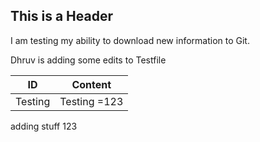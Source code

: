 ## This is a Header ##
I am testing my ability to download new information to Git.

Dhruv is adding some edits to Testfile 

| ID | Content |
| ------------ | ------------ |
| Testing | Testing =123 |

adding stuff 123

